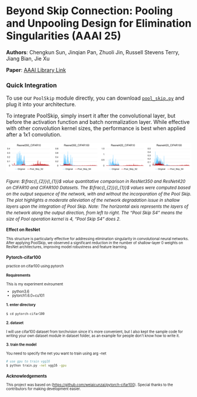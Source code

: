 # Beyond Skip Connection: Pooling and Unpooling Design for Elimination Singularities (AAAI 25)

**Authors**: Chengkun Sun, Jinqian Pan, Zhuoli Jin, Russell Stevens Terry, Jiang Bian, Jie Xu

**Paper**: [AAAI Library Link](https://ojs.aaai.org/index.php/AAAI/article/view/34278)

### Quick Integration

To use our `PoolSkip` module directly, you can download [`pool_skip.py`](./pool_skip.py) and plug it into your architecture.  

To integrate PoolSkip, simply insert it after the convolutional layer, but before the activation function and batch normalization layer.
While effective with other convolution kernel sizes, the performance is best when applied after a 1x1 convolution.

<div align="center"> <img src="./l2_l1.png" alt="ResNet Effect" width="1200"/> </div> <p align="left"> <i><small>Figure: $\frac{l_{2}}{l_{1}}$ value quantitative comparison in ResNet350 and ResNet420 on CIFAR10 and CIFAR100 Datasets. The $\frac{l_{2}}{l_{1}}$ values were computed based on the output sequence of the network, with and without the incorporation of the Pool Skip. The plot highlights a moderate alleviation of the network degradation issue in shallow layers upon the integration of Pool Skip. Note: The horizontal axis represents the layers of the network along the output direction, from left to right. The “Pool Skip S4” means
the size of Pool operation kernel is 4, “Pool Skip S4” does 2.<small></i> </p>

### Effect on ResNet

This structure is particularly effective for addressing elimination singularity in convolutional neural networks. After applying PoolSkip, we observed a significant reduction in the number of shallow-layer 0 weights on ResNet architectures, improving model robustness and feature learning.


### Pytorch-cifar100

practice on cifar100 using pytorch

#### Requirements

This is my experiment eviroument
- python3.6
- pytorch1.6.0+cu101


#### 1. enter directory
```bash
$ cd pytorch-cifar100
```

#### 2. dataset
I will use cifar100 dataset from torchvision since it's more convenient, but I also
kept the sample code for writing your own dataset module in dataset folder, as an
example for people don't know how to write it.

#### 3. train the model
You need to specify the net you want to train using arg -net

```bash
# use gpu to train vgg16
$ python train.py -net vgg16 -gpu
```
### Acknowledgements
This project was based on (https://github.com/weiaicunzai/pytorch-cifar100).
Special thanks to the contributors for making development easier.  


